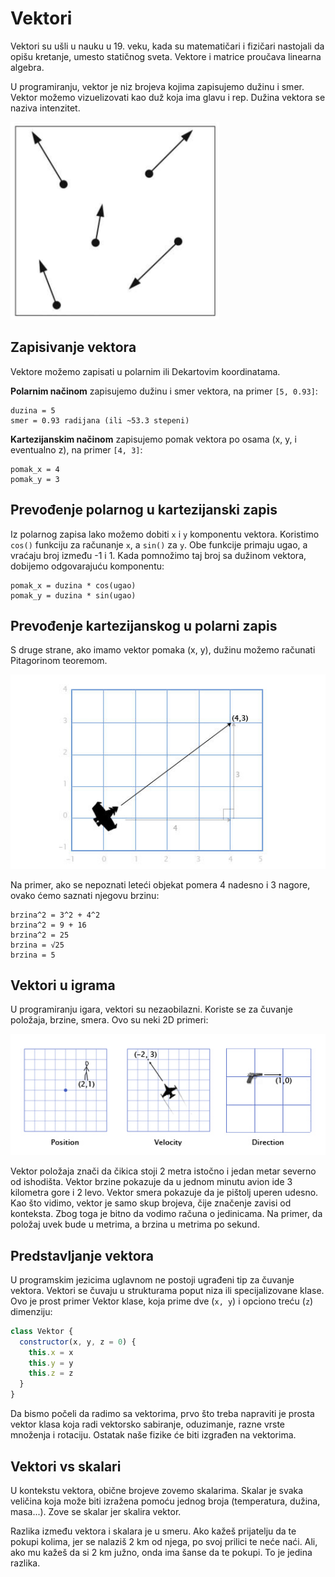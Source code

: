 # Vektori

Vektori su ušli u nauku u 19. veku, kada su matematičari i fizičari nastojali da opišu kretanje, umesto statičnog sveta. Vektore i matrice proučava linearna algebra.

U programiranju, vektor je niz brojeva kojima zapisujemo dužinu i smer. Vektor možemo vizuelizovati kao duž koja ima glavu i rep. Dužina vektora se naziva intenzitet.

![vektori](slike/vectori.png)

## Zapisivanje vektora

Vektore možemo zapisati u polarnim ili Dekartovim koordinatama. 

**Polarnim načinom** zapisujemo dužinu i smer vektora, na primer `[5, 0.93]`:

```
duzina = 5
smer = 0.93 radijana (ili ~53.3 stepeni)
```

**Kartezijanskim načinom** zapisujemo pomak vektora po osama (x, y, i eventualno z), na primer `[4, 3]`:

```
pomak_x = 4
pomak_y = 3
```

## Prevođenje polarnog u kartezijanski zapis

Iz polarnog zapisa lako možemo dobiti `x` i `y` komponentu vektora. Koristimo `cos()` funkciju za računanje `x`, a `sin()` za `y`. Obe funkcije primaju ugao, a vraćaju broj između -1 i 1. Kada pomnožimo taj broj sa dužinom vektora, dobijemo odgovarajuću komponentu:

```
pomak_x = duzina * cos(ugao)
pomak_y = duzina * sin(ugao)
```

## Prevođenje kartezijanskog u polarni zapis

S druge strane, ako imamo vektor pomaka (x, y), dužinu možemo računati Pitagorinom teoremom.

![vector-magnitude](slike/vektori-pitagora.jpg)

Na primer, ako se nepoznati leteći objekat pomera 4 nadesno i 3 nagore, ovako ćemo saznati njegovu brzinu:

```
brzina^2 = 3^2 + 4^2
brzina^2 = 9 + 16
brzina^2 = 25
brzina = √25
brzina = 5
```

## Vektori u igrama

U programiranju igara, vektori su nezaobilazni. Koriste se za čuvanje položaja, brzine, smera. Ovo su neki 2D primeri:

![vektori](slike/vektori-u-igrama.jpg)

Vektor položaja znači da čikica stoji 2 metra istočno i jedan metar severno od ishodišta. Vektor brzine pokazuje da u jednom minutu avion ide 3 kilometra gore i 2 levo. Vektor smera pokazuje da je pištolj uperen udesno. Kao što vidimo, vektor je samo skup brojeva, čije značenje zavisi od konteksta. Zbog toga je bitno da vodimo računa o jedinicama. Na primer, da položaj uvek bude u metrima, a brzina u metrima po sekund.

## Predstavljanje vektora

U programskim jezicima uglavnom ne postoji ugrađeni tip za čuvanje vektora. Vektori se čuvaju u strukturama poput niza ili specijalizovane klase. Ovo je prost primer Vektor klase, koja prime dve (`x, y`) i opciono treću (`z`) dimenziju:

```js
class Vektor {
  constructor(x, y, z = 0) {
    this.x = x
    this.y = y
    this.z = z
  }
}
```

Da bismo počeli da radimo sa vektorima, prvo što treba napraviti je prosta vektor klasa koja radi vektorsko sabiranje, oduzimanje, razne vrste množenja i rotaciju. Ostatak naše fizike će biti izgrađen na vektorima.

## Vektori vs skalari

U kontekstu vektora, obične brojeve zovemo skalarima. Skalar je svaka veličina koja može biti izražena pomoću jednog broja (temperatura, dužina, masa...). Zove se skalar jer skalira vektor.

Razlika između vektora i skalara je u smeru. Ako kažeš prijatelju da te pokupi kolima, jer se nalaziš 2 km od njega, po svoj prilici te neće naći. Ali, ako mu kažeš da si 2 km južno, onda ima šanse da te pokupi. To je jedina razlika.
